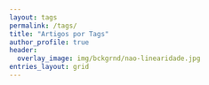 ```yaml
---
layout: tags
permalink: /tags/
title: "Artigos por Tags"
author_profile: true
header:
  overlay_image: img/bckgrnd/nao-linearidade.jpg
entries_layout: grid
---
```

